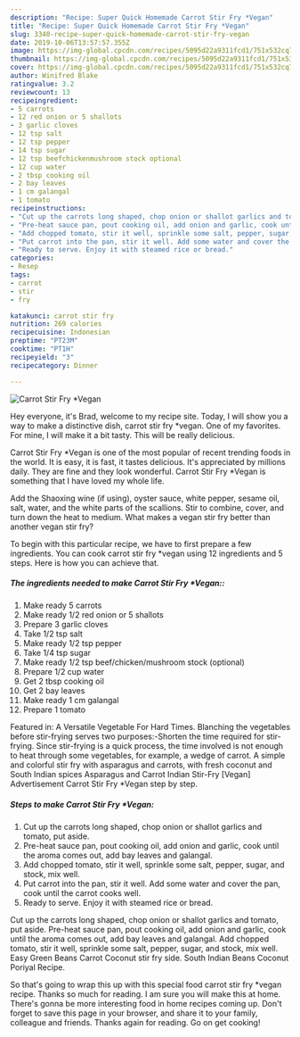 ```yaml
---
description: "Recipe: Super Quick Homemade Carrot Stir Fry *Vegan"
title: "Recipe: Super Quick Homemade Carrot Stir Fry *Vegan"
slug: 3340-recipe-super-quick-homemade-carrot-stir-fry-vegan
date: 2019-10-06T13:57:57.355Z
image: https://img-global.cpcdn.com/recipes/5095d22a9311fcd1/751x532cq70/carrot-stir-fry-vegan-recipe-main-photo.jpg
thumbnail: https://img-global.cpcdn.com/recipes/5095d22a9311fcd1/751x532cq70/carrot-stir-fry-vegan-recipe-main-photo.jpg
cover: https://img-global.cpcdn.com/recipes/5095d22a9311fcd1/751x532cq70/carrot-stir-fry-vegan-recipe-main-photo.jpg
author: Winifred Blake
ratingvalue: 3.2
reviewcount: 13
recipeingredient:
- 5 carrots
- 12 red onion or 5 shallots
- 3 garlic cloves
- 12 tsp salt
- 12 tsp pepper
- 14 tsp sugar
- 12 tsp beefchickenmushroom stock optional
- 12 cup water
- 2 tbsp cooking oil
- 2 bay leaves
- 1 cm galangal
- 1 tomato
recipeinstructions:
- "Cut up the carrots long shaped, chop onion or shallot garlics and tomato, put aside."
- "Pre-heat sauce pan, pout cooking oil, add onion and garlic, cook until the aroma comes out, add bay leaves and galangal."
- "Add chopped tomato, stir it well, sprinkle some salt, pepper, sugar, and stock, mix well."
- "Put carrot into the pan, stir it well. Add some water and cover the pan, cook until the carrot cooks well."
- "Ready to serve. Enjoy it with steamed rice or bread."
categories:
- Resep
tags:
- carrot
- stir
- fry

katakunci: carrot stir fry
nutrition: 269 calories
recipecuisine: Indonesian
preptime: "PT23M"
cooktime: "PT1H"
recipeyield: "3"
recipecategory: Dinner

---
```



![Carrot Stir Fry *Vegan](https://img-global.cpcdn.com/recipes/5095d22a9311fcd1/751x532cq70/carrot-stir-fry-vegan-recipe-main-photo.jpg)

Hey everyone, it's Brad, welcome to my recipe site. Today, I will show you a way to make a distinctive dish, carrot stir fry *vegan. One of my favorites. For mine, I will make it a bit tasty. This will be really delicious.

Carrot Stir Fry *Vegan is one of the most popular of recent trending foods in the world. It is easy, it is fast, it tastes delicious. It's appreciated by millions daily. They are fine and they look wonderful. Carrot Stir Fry *Vegan is something that I have loved my whole life.

Add the Shaoxing wine (if using), oyster sauce, white pepper, sesame oil, salt, water, and the white parts of the scallions. Stir to combine, cover, and turn down the heat to medium. What makes a vegan stir fry better than another vegan stir fry?


To begin with this particular recipe, we have to first prepare a few ingredients. You can cook carrot stir fry *vegan using 12 ingredients and 5 steps. Here is how you can achieve that.

##### The ingredients needed to make Carrot Stir Fry *Vegan::

1. Make ready 5 carrots
1. Make ready 1/2 red onion or 5 shallots
1. Prepare 3 garlic cloves
1. Take 1/2 tsp salt
1. Make ready 1/2 tsp pepper
1. Take 1/4 tsp sugar
1. Make ready 1/2 tsp beef/chicken/mushroom stock (optional)
1. Prepare 1/2 cup water
1. Get 2 tbsp cooking oil
1. Get 2 bay leaves
1. Make ready 1 cm galangal
1. Prepare 1 tomato


Featured in: A Versatile Vegetable For Hard Times. Blanching the vegetables before stir-frying serves two purposes:-Shorten the time required for stir-frying. Since stir-frying is a quick process, the time involved is not enough to heat through some vegetables, for example, a wedge of carrot. A simple and colorful stir fry with asparagus and carrots, with fresh coconut and South Indian spices Asparagus and Carrot Indian Stir-Fry [Vegan] Advertisement Carrot Stir Fry *Vegan step by step. 

##### Steps to make Carrot Stir Fry *Vegan:

1. Cut up the carrots long shaped, chop onion or shallot garlics and tomato, put aside.
1. Pre-heat sauce pan, pout cooking oil, add onion and garlic, cook until the aroma comes out, add bay leaves and galangal.
1. Add chopped tomato, stir it well, sprinkle some salt, pepper, sugar, and stock, mix well.
1. Put carrot into the pan, stir it well. Add some water and cover the pan, cook until the carrot cooks well.
1. Ready to serve. Enjoy it with steamed rice or bread.


Cut up the carrots long shaped, chop onion or shallot garlics and tomato, put aside. Pre-heat sauce pan, pout cooking oil, add onion and garlic, cook until the aroma comes out, add bay leaves and galangal. Add chopped tomato, stir it well, sprinkle some salt, pepper, sugar, and stock, mix well. Easy Green Beans Carrot Coconut stir fry side. South Indian Beans Coconut Poriyal Recipe. 

So that's going to wrap this up with this special food carrot stir fry *vegan recipe. Thanks so much for reading. I am sure you will make this at home. There's gonna be more interesting food in home recipes coming up. Don't forget to save this page in your browser, and share it to your family, colleague and friends. Thanks again for reading. Go on get cooking!
